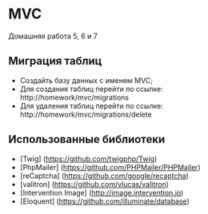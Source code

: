 # MVC
Домашняя работа 5, 6 и 7

## Миграция таблиц
- Создайть базу данных с именем MVC;
- Для создания таблиц перейти по ссылке: http://homework/mvc/migrations
- Для удаления таблиц перейти по ссылке: http://homework/mvc/migrations/delete

## Использованные библиотеки
- [Twig] (https://github.com/twigphp/Twig)
- [PhpMailer] (https://github.com/PHPMailer/PHPMailer)
- [reCaptcha] (https://github.com/google/recaptcha)
- [valitron] (https://github.com/vlucas/valitron)
- [Intervention Image] (http://image.intervention.io)
- [Eloquent] (https://github.com/illuminate/database)
